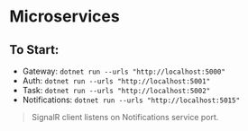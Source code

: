 # Microservices

## To Start:
- Gateway:     `dotnet run --urls "http://localhost:5000"`
- Auth:        `dotnet run --urls "http://localhost:5001"`
- Task:        `dotnet run --urls "http://localhost:5002"`
- Notifications: `dotnet run --urls "http://localhost:5015"`

> SignalR client listens on Notifications service port.
